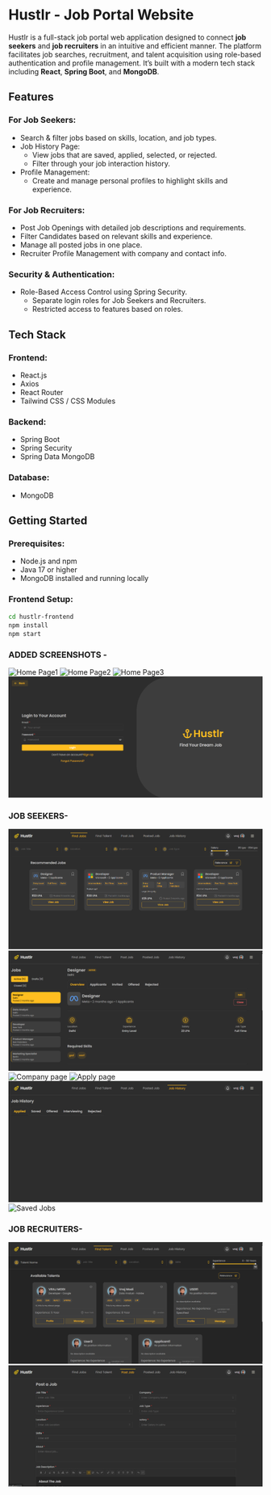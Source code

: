# Hustlr - Job Portal Website

Hustlr is a full-stack job portal web application designed to connect **job seekers** and **job recruiters** in an intuitive and efficient manner. The platform facilitates job searches, recruitment, and talent acquisition using role-based authentication and profile management. It’s built with a modern tech stack including **React**, **Spring Boot**, and **MongoDB**.

## Features

### For Job Seekers:
- Search & filter jobs based on skills, location, and job types.
- Job History Page:
  - View jobs that are saved, applied, selected, or rejected.
  - Filter through your job interaction history.
- Profile Management:
  - Create and manage personal profiles to highlight skills and experience.

### For Job Recruiters:
- Post Job Openings with detailed job descriptions and requirements.
- Filter Candidates based on relevant skills and experience.
- Manage all posted jobs in one place.
- Recruiter Profile Management with company and contact info.

### Security & Authentication:
- Role-Based Access Control using Spring Security.
  - Separate login roles for Job Seekers and Recruiters.
  - Restricted access to features based on roles.

## Tech Stack

### Frontend:
- React.js
- Axios
- React Router
- Tailwind CSS / CSS Modules

### Backend:
- Spring Boot
- Spring Security
- Spring Data MongoDB

### Database:
- MongoDB

## Getting Started

### Prerequisites:
- Node.js and npm
- Java 17 or higher
- MongoDB installed and running locally

### Frontend Setup:
```bash
cd hustlr-frontend
npm install
npm start
```



### ADDED SCREENSHOTS -
![Home Page1](https://github.com/Vora-Namra/Hustlr/blob/main/home1.png?raw=true)
![Home Page2](https://github.com/Vora-Namra/Hustlr/blob/main/home2.png?raw=true)
![Home Page3](https://github.com/Vora-Namra/Hustlr/blob/main/home3.png?raw=true)
![Login Page](https://raw.githubusercontent.com/Vora-Namra/Hustlr/main/loginpage.png)

### JOB SEEKERS-
![Find Jobs](https://github.com/Vora-Namra/Hustlr/blob/main/findjobs.png?raw=true)
![Posted Jobs](https://github.com/Vora-Namra/Hustlr/blob/main/postedjobs.png?raw=true)
![Company page](https://github.com/Vora-Namra/Hustlr/blob/main/companypage.png?raw=true)
![Apply page](https://github.com/Vora-Namra/Hustlr/blob/main/applypage.png?raw=true)
![Jobs History](https://github.com/Vora-Namra/Hustlr/blob/main/jobhistory.png?raw=true)
![Saved Jobs](https://github.com/Vora-Namra/Hustlr/blob/main/savedjobs.png?raw=true)



### JOB RECRUITERS-
![Find Talents](https://github.com/Vora-Namra/Hustlr/blob/main/findtalents.png?raw=true)
![Post Jobs](https://github.com/Vora-Namra/Hustlr/blob/main/postjobs.png?raw=true)

